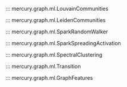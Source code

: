 ::: mercury.graph.ml.LouvainCommunities

::: mercury.graph.ml.LeidenCommunities

::: mercury.graph.ml.SparkRandomWalker

::: mercury.graph.ml.SparkSpreadingActivation

::: mercury.graph.ml.SpectralClustering

::: mercury.graph.ml.Transition

::: mercury.graph.ml.GraphFeatures